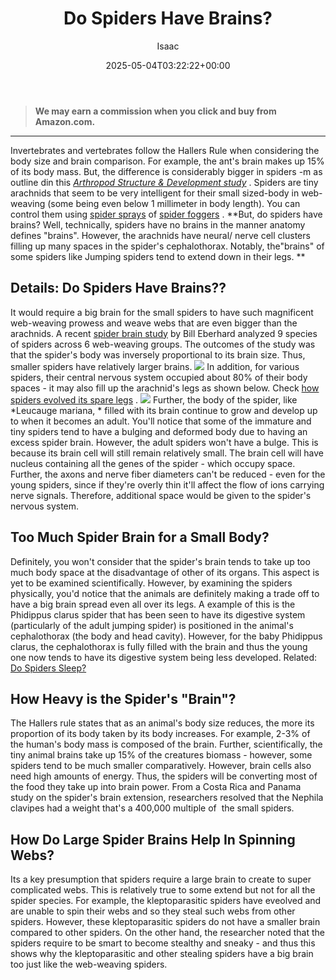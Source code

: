 ﻿---
author: Isaac
layout: post
title: Do Spiders Have Brains?
date: '2025-05-04T03:22:22+00:00'
categories:
- Guide
- Spiders
tags: []
slug: /do-spiders-have-brains/
lastmod: 2025-05-07T12:21:26+03:00
---
> **We may earn a commission when you click and buy from Amazon.com.**
>

---
Invertebrates and vertebrates follow the Hallers Rule when considering the body size and brain comparison. For example, the ant's brain makes up 15% of its body mass. But, the difference is considerably bigger in spiders -m as outline din this
[*Arthropod Structure & Development study*](http://www.sciencedirect.com/science/article/pii/S1467803911000727)
.
Spiders are tiny arachnids that seem to be very intelligent for their small sized-body in web-weaving (some being even below 1 millimeter in body length). You can control them using
[spider sprays](https://pestpolicy.com/best-spider-spray-for-indoors/)
of
[spider foggers](https://pestpolicy.com/best-fogger-for-spiders/)
.
**But, do spiders have brains? Well, technically, spiders have no brains in the manner anatomy defines "brains". However, the arachnids have neural/ nerve cell clusters filling up many spaces in the spider's cephalothorax. Notably, the"brains" of some spiders like Jumping spiders tend to extend down in their legs. **
## Details: Do Spiders Have Brains??
It would require a big brain for the small spiders to have such magnificent web-weaving prowess and weave webs that are even bigger than the arachnids.
A recent
[spider brain study](http://www.stri.si.edu/english/scientific_staff/staff_scientist/scientist.php?id=10)
by Bill Eberhard analyzed 9 species of spiders across 6 web-weaving groups. The outcomes of the study was that the spider's body was inversely proportional to its brain size. Thus, smaller spiders have relatively larger brains.
![](/assets/img/04/Do-Spiders-Have-Brains-300x200.jpg)
In addition, for various spiders, their central nervous system occupied about 80% of their body spaces - it may also fill up the arachnid's legs as shown below. Check
[how spiders evolved its spare legs](http://news.nationalgeographic.com/news/2011/06/110603-spiders-spare-legs-webs-science-animals/)
.
![](/assets/img/img/main-qimg-989c13245b39a0790c3c959e27c6d9ac)
Further, the body of the spider, like
*Leucauge mariana, *
filled with its brain continue to grow and develop up to when it becomes an adult.
You'll notice that some of the immature and tiny spiders tend to have a bulging and deformed body due to having an excess spider brain.
However, the adult spiders won't have a bulge. This is because its brain cell will still remain relatively small. The brain cell will have nucleus containing all the genes of the spider - which occupy space.
Further, the axons and nerve fiber diameters can't be reduced - even for the young spiders, since if they're overly thin it'll affect the flow of ions carrying nerve signals. Therefore, additional space would be given to the spider's nervous system.
## Too Much Spider Brain for a Small Body?
Definitely, you won't consider that the spider's brain tends to take up too much body space at the disadvantage of other of its organs. This aspect is yet to be examined scientifically.
However, by examining the spiders physically, you'd notice that the animals are definitely making a trade off to have a big brain spread even all over its legs.
A example of this is the Phidippus clarus spider that has been seen to have its digestive system (particularly of the adult jumping spider) is positioned in the animal's cephalothorax (the body and head cavity).
However, for the baby Phidippus clarus, the cephalothorax is fully filled with the brain and thus the young one now tends to have its digestive system being less developed.
Related:
[Do Spiders Sleep?](https://pestpolicy.com/do-spiders-sleep/)
## How Heavy is the Spider's "Brain"?
The Hallers rule states that as an animal's body size reduces, the more its proportion of its body taken by its body increases. For example, 2-3% of the human's body mass is composed of the brain.
Further, scientifically, the tiny animal brains take up 15% of the creatures biomass - however, some spiders tend to be much smaller comparatively.
However, brain cells also need high amounts of energy. Thus, the spiders will be converting most of the food they take up into brain power.
From a Costa Rica and Panama study on the spider's brain extension, researchers resolved that the Nephila clavipes had a weight that's a 400,000 multiple of  the small spiders.
## How Do Large Spider Brains Help In Spinning Webs?
Its a key presumption that spiders require a large brain to create to super complicated webs. This is relatively true to some extend but not for all the spider species.
For example, the kleptoparasitic spiders have eveolved and are unable to spin their webs and so they steal such webs from other spiders. However, these kleptoparasitic spiders do not have a smaller brain compared to other spiders.
On the other hand, the researcher noted that the spiders require to be smart to become stealthy and sneaky - and thus this shows why the kleptoparasitic and other stealing spiders have a big brain too just like the web-weaving spiders.
